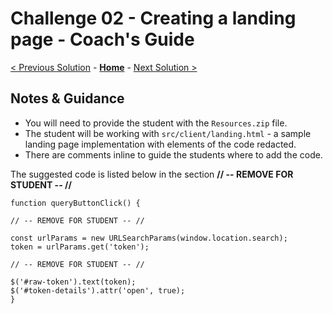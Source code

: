 # Challenge 02 - Creating a landing page - Coach's Guide 

[< Previous Solution](./Solution-01.md) - **[Home](./README.md)** - [Next Solution >](./Solution-03.md)

## Notes & Guidance

- You will need to provide the student with the `Resources.zip` file.
- The student will be working with `src/client/landing.html` - a sample landing page implementation with elements of the code redacted.
- There are comments inline to guide the students where to add the code. 

The suggested code is listed below in the section **// -- REMOVE FOR STUDENT -- //**


    function queryButtonClick() {
    
    // -- REMOVE FOR STUDENT -- //
    
    const urlParams = new URLSearchParams(window.location.search);
    token = urlParams.get('token');
    
    // -- REMOVE FOR STUDENT -- //
    
    $('#raw-token').text(token);
    $('#token-details').attr('open', true);          
    }
